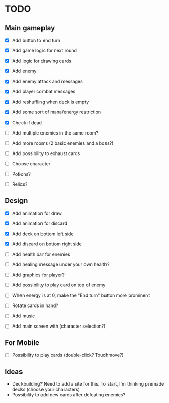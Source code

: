 # TODO

## Main gameplay
- [x] Add button to end turn
- [x] Add game logic for next round
- [x] Add logic for drawing cards
- [x] Add enemy
- [x] Add enemy attack and messages
- [x] Add player combat messages
- [x] Add reshuffling when deck is empty
- [x] Add some sort of mana/energy restriction
- [x] Check if dead
- [ ] Add multiple enemies in the same room?
- [ ] Add more rooms (2 basic enemies and a boss?)
- [ ] Add possibility to exhaust cards
- [ ] Choose character
- [ ] Potions?
- [ ] Relics?


## Design
- [x] Add animation for draw
- [x] Add animation for discard
- [x] Add deck on bottom left side
- [x] Add discard on bottom right side
- [ ] Add health bar for enemies
- [ ] Add healing message under your own health?
- [ ] Add graphics for player?
- [ ] Add possibility to play card on top of enemy
- [ ] When energy is at 0, make the "End turn" button more prominent
- [ ] Rotate cards in hand? 
- [ ] Add music
- [ ] Add main screen with (character selection?)


## For Mobile
- [ ] Possibility to play cards (double-click? Touchmove?)


## Ideas
- Deckbuilding? Need to add a site for this. To start, I'm thinking premade decks (choose your characters)
- Possibility to add new cards after defeating enemies? 